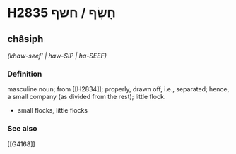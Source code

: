 # H2835 חָשִׂף / חשף

## châsiph

_(khaw-seef' | haw-SIP | ha-SEEF)_

### Definition

masculine noun; from [[H2834]]; properly, drawn off, i.e., separated; hence, a small company (as divided from the rest); little flock.

- small flocks, little flocks
### See also

[[G4168]]

